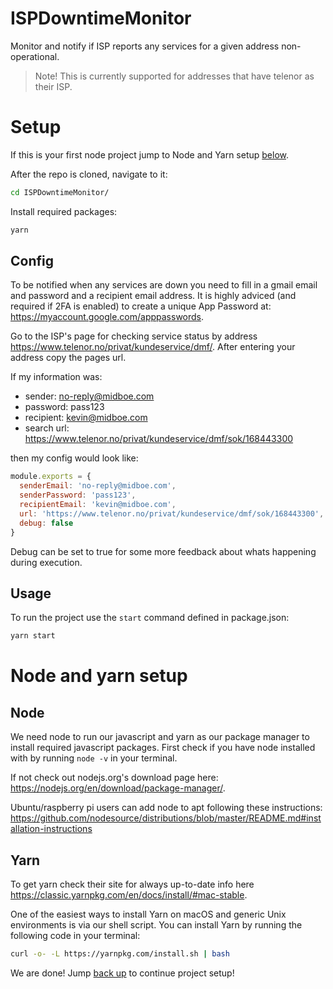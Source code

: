 # ISPDowntimeMonitor
Monitor and notify if ISP reports any services for a given address non-operational. 

> Note! This is currently supported for addresses that have telenor as their ISP.

# Setup
If this is your first node project jump to Node and Yarn setup [below](#node-and-yarn-setup).

After the repo is cloned, navigate to it:

```bash
cd ISPDowntimeMonitor/
```

Install required packages:

```bash
yarn
```

## Config
To be notified when any services are down you need to fill in a gmail email and password and a recipient email address. 
It is highly adviced (and required if 2FA is enabled) to create a unique App Password at: https://myaccount.google.com/apppasswords.

Go to the ISP's page for checking service status by address https://www.telenor.no/privat/kundeservice/dmf/. After entering your address copy the pages url.

If my information was:
 - sender: no-reply@midboe.com
 - password: pass123
 - recipient: kevin@midboe.com
 - search url: https://www.telenor.no/privat/kundeservice/dmf/sok/168443300

then my config would look like:

```javascript
module.exports = {
  senderEmail: 'no-reply@midboe.com',
  senderPassword: 'pass123',
  recipientEmail: 'kevin@midboe.com',
  url: 'https://www.telenor.no/privat/kundeservice/dmf/sok/168443300',
  debug: false
}
```

Debug can be set to true for some more feedback about whats happening during execution.

## Usage 
To run the project use the `start` command defined in package.json:

```bash
yarn start
```

# Node and yarn setup
## Node
We need node to run our javascript and yarn as our package manager to install required javascript packages.
First check if you have node installed with by running `node -v` in your terminal.

If not check out nodejs.org's download page here: https://nodejs.org/en/download/package-manager/.

Ubuntu/raspberry pi users can add node to apt following these instructions: https://github.com/nodesource/distributions/blob/master/README.md#installation-instructions

## Yarn
To get yarn check their site for always up-to-date info here https://classic.yarnpkg.com/en/docs/install/#mac-stable.

One of the easiest ways to install Yarn on macOS and generic Unix environments is via our shell script. You can install Yarn by running the following code in your terminal:

```bash
curl -o- -L https://yarnpkg.com/install.sh | bash
```

We are done! Jump [back up](#setup) to continue project setup!

